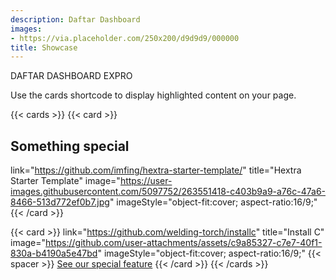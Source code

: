 ```yaml
---
description: Daftar Dashboard
images:
- https://via.placeholder.com/250x200/d9d9d9/000000
title: Showcase
---
```




<div class="hx-mt-4"></div>

<p class="hx-mb-12 hx-text-center hx-text-lg hx-text-gray-500 dark:hx-text-gray-400">
DAFTAR DASHBOARD EXPRO
</p>

Use the cards shortcode to display highlighted content on your page.

{{< cards >}}
{{< card >}}
## Something special
link="https://github.com/imfing/hextra-starter-template/"
        title="Hextra Starter Template"
        image="https://user-images.githubusercontent.com/5097752/263551418-c403b9a9-a76c-47a6-8466-513d772ef0b7.jpg"
        imageStyle="object-fit:cover; aspect-ratio:16/9;"
{{< /card >}}

{{< card >}}
link="https://github.com/welding-torch/installc"
        title="Install C"
        image="https://github.com/user-attachments/assets/c9a85327-c7e7-40f1-830a-b4190a5e47bd"
        imageStyle="object-fit:cover; aspect-ratio:16/9;"
{{< spacer >}}
[See our special feature](#)
{{< /card >}}
{{< /cards >}}